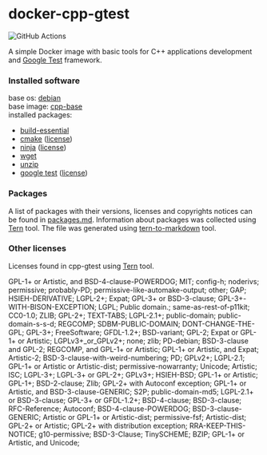 # docker-cpp-gtest

![GitHub Actions](https://github.com/kost13/docker-cpp-gtest/workflows/docker-cpp-gtest-ci/badge.svg)

A simple Docker image with basic tools for C++ applications development and [Google Test](https://github.com/google/googletest) framework.

### Installed software
base os: [debian](https://hub.docker.com/_/debian)  
base image: [cpp-base](https://github.com/kost13/docker-cpp-base)  
installed packages:  
- [build-essential](https://packages.debian.org/buster/build-essential)  
- [cmake](https://cmake.org/) ([license](https://gitlab.kitware.com/cmake/cmake/raw/master/Copyright.txt))  
- [ninja](https://ninja-build.org/) ([license](https://github.com/ninja-build/ninja/blob/master/COPYING))  
- [wget](https://www.gnu.org/software/wget/)  
- [unzip](https://packages.debian.org/stretch/unzip)  
- [google test](https://github.com/google/googletest) ([license](https://github.com/google/googletest/blob/master/LICENSE))  

### Packages
A list of packages with their versions, licenses and copyrights notices can be found in [packages.md](https://github.com/kost13/docker-cpp-gtest/blob/master/packages.md). Information about packages was collected using [Tern](https://github.com/tern-tools/tern) tool. The file was generated using [tern-to-markdown](https://github.com/kost13/tern-to-markdown) tool.


### Other licenses
Licenses found in cpp-gtest using [Tern](https://github.com/tern-tools/tern) tool.

GPL-1+ or Artistic, and BSD-4-clause-POWERDOG; MIT; config-h; noderivs; permissive; probably-PD; permissive-like-automake-output; other; GAP; HSIEH-DERIVATIVE; LGPL-2+; Expat; GPL-3+ or BSD-3-clause; GPL-3+-WITH-BISON-EXCEPTION; LGPL; Public domain.; same-as-rest-of-p11kit; CC0-1.0; ZLIB; GPL-2+; TEXT-TABS; LGPL-2.1+; public-domain; public-domain-s-s-d; REGCOMP; SDBM-PUBLIC-DOMAIN; DONT-CHANGE-THE-GPL; GPL-3+; FreeSoftware; GFDL-1.2+; BSD-variant; GPL-2; Expat or GPL-1+ or Artistic; LGPLv3+_or_GPLv2+; none; zlib; PD-debian; BSD-3-clause and GPL-2; REGCOMP, and GPL-1+ or Artistic; GPL-1+ or Artistic, and Expat; Artistic-2; BSD-3-clause-with-weird-numbering; PD; GPLv2+; LGPL-2.1; GPL-1+ or Artistic or Artistic-dist; permissive-nowarranty; Unicode; Artistic; ISC; LGPL-3+; LGPL-3+ or GPL-2+; GPLv3+; HSIEH-BSD; GPL-1+ or Artistic; GPL-1+; BSD-2-clause; Zlib; GPL-2+ with Autoconf exception; GPL-1+ or Artistic, and BSD-3-clause-GENERIC; S2P; public-domain-md5; LGPL-2.1+ or BSD-3-clause; GPL-3+ or GFDL-1.2+; BSD-4-clause; BSD-3-clause; RFC-Reference; Autoconf; BSD-4-clause-POWERDOG; BSD-3-clause-GENERIC; Artistic or GPL-1+ or Artistic-dist; permissive-fsf; Artistic-dist; GPL-2+ or Artistic; GPL-2+ with distribution exception; RRA-KEEP-THIS-NOTICE; g10-permissive; BSD-3-Clause; TinySCHEME; BZIP; GPL-1+ or Artistic, and Unicode; 